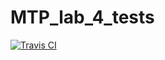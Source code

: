 # MTP_lab_4_tests

<a href="https://travis-ci.org/anntsit/MTP_lab_4_tests">
    <img src="https://travis-ci.org/anntsit/MTP_lab_4_tests.svg?branch=master" title="Travis CI">
</a>